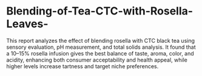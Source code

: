# Blending-of-Tea-CTC-with-Rosella-Leaves-  
This report analyzes the effect of blending rosella with CTC black tea using sensory evaluation, pH measurement, and total solids analysis. It found that a 10–15% rosella infusion gives the best balance of taste, aroma, color, and acidity, enhancing both consumer acceptability and health appeal, while higher levels increase tartness and target niche preferences.
